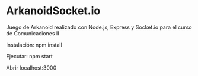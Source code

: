 # ArkanoidSocket.io
Juego de Arkanoid realizado con Node.js, Express y Socket.io para el curso de Comunicaciones II


Instalación: npm install

Ejecutar: npm start

Abrir localhost:3000

